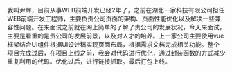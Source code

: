 我叫尹辉，目前从事WEB前端开发已经2年了，之前在湖北一家科技有限公司担任WEB前端开发工程师，主要负责公司页面的架构、页面性能优化以及解决一些兼容性问题。在来面试之前就在网上简单的了解了贵公司的发展状况，今天来面试，主要是看重的是贵公司的发展前景，以及对人才的培养。上一家公司主要使用vue框架结合UI组件根据UI设计稿实现页面布局，根据需求文档完成相关功能。整个项目完成过后，在项目上线之前，我会对代码进行优化，通过封装函数的方式减少重复利用的代码。优化过后，进行链接抓取。最后打包上线。